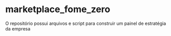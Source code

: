 # marketplace_fome_zero
O repositório possui arquivos e script para construir um painel de estratégia da empresa
